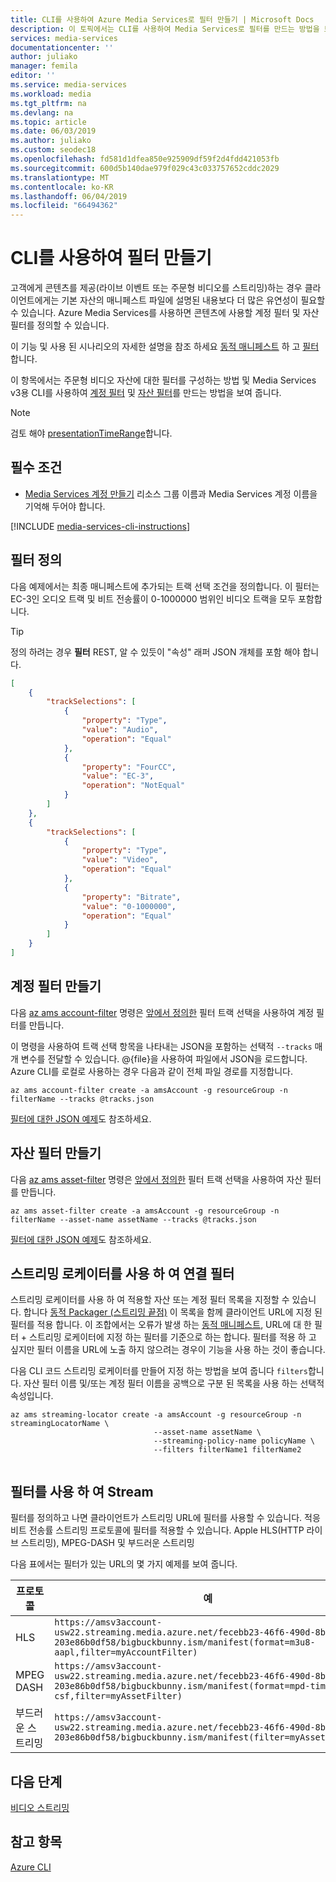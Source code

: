 ```yaml
---
title: CLI를 사용하여 Azure Media Services로 필터 만들기 | Microsoft Docs
description: 이 토픽에서는 CLI를 사용하여 Media Services로 필터를 만드는 방법을 보여줍니다.
services: media-services
documentationcenter: ''
author: juliako
manager: femila
editor: ''
ms.service: media-services
ms.workload: media
ms.tgt_pltfrm: na
ms.devlang: na
ms.topic: article
ms.date: 06/03/2019
ms.author: juliako
ms.custom: seodec18
ms.openlocfilehash: fd581d1dfea850e925909df59f2d4fdd421053fb
ms.sourcegitcommit: 600d5b140dae979f029c43c033757652cddc2029
ms.translationtype: MT
ms.contentlocale: ko-KR
ms.lasthandoff: 06/04/2019
ms.locfileid: "66494362"
---
```

# <a name="creating-filters-with-cli"></a>CLI를 사용하여 필터 만들기 

고객에게 콘텐츠를 제공(라이브 이벤트 또는 주문형 비디오를 스트리밍)하는 경우 클라이언트에게는 기본 자산의 매니페스트 파일에 설명된 내용보다 더 많은 유연성이 필요할 수 있습니다. Azure Media Services를 사용하면 콘텐츠에 사용할 계정 필터 및 자산 필터를 정의할 수 있습니다. 

이 기능 및 사용 된 시나리오의 자세한 설명을 참조 하세요 [동적 매니페스트](filters-dynamic-manifest-overview.md) 하 고 [필터](filters-concept.md)합니다.

이 항목에서는 주문형 비디오 자산에 대한 필터를 구성하는 방법 및 Media Services v3용 CLI를 사용하여 [계정 필터](https://docs.microsoft.com/cli/azure/ams/account-filter?view=azure-cli-latest) 및 [자산 필터](https://docs.microsoft.com/cli/azure/ams/asset-filter?view=azure-cli-latest)를 만드는 방법을 보여 줍니다. 

> [!NOTE]
> 검토 해야 [presentationTimeRange](filters-concept.md#presentationtimerange)합니다.

## <a name="prerequisites"></a>필수 조건 

- [Media Services 계정 만들기](create-account-cli-how-to.md) 리소스 그룹 이름과 Media Services 계정 이름을 기억해 두어야 합니다. 

[!INCLUDE [media-services-cli-instructions](../../../includes/media-services-cli-instructions.md)]

## <a name="define-a-filter"></a>필터 정의 

다음 예제에서는 최종 매니페스트에 추가되는 트랙 선택 조건을 정의합니다. 이 필터는 EC-3인 오디오 트랙 및 비트 전송률이 0-1000000 범위인 비디오 트랙을 모두 포함합니다.

> [!TIP]
> 정의 하려는 경우 **필터** REST, 알 수 있듯이 "속성" 래퍼 JSON 개체를 포함 해야 합니다.  

```json
[
    {
        "trackSelections": [
            {
                "property": "Type",
                "value": "Audio",
                "operation": "Equal"
            },
            {
                "property": "FourCC",
                "value": "EC-3",
                "operation": "NotEqual"
            }
        ]
    },
    {
        "trackSelections": [
            {
                "property": "Type",
                "value": "Video",
                "operation": "Equal"
            },
            {
                "property": "Bitrate",
                "value": "0-1000000",
                "operation": "Equal"
            }
        ]
    }
]
```

## <a name="create-account-filters"></a>계정 필터 만들기

다음 [az ams account-filter](https://docs.microsoft.com/cli/azure/ams/account-filter?view=azure-cli-latest) 명령은 [앞에서 정의한](#define-a-filter) 필터 트랙 선택을 사용하여 계정 필터를 만듭니다. 

이 명령을 사용하여 트랙 선택 항목을 나타내는 JSON을 포함하는 선택적 `--tracks` 매개 변수를 전달할 수 있습니다.  @{file}을 사용하여 파일에서 JSON을 로드합니다. Azure CLI를 로컬로 사용하는 경우 다음과 같이 전체 파일 경로를 지정합니다.

```azurecli
az ams account-filter create -a amsAccount -g resourceGroup -n filterName --tracks @tracks.json
```

[필터에 대한 JSON 예제](https://docs.microsoft.com/rest/api/media/accountfilters/createorupdate#create_an_account_filter)도 참조하세요.

## <a name="create-asset-filters"></a>자산 필터 만들기

다음 [az ams asset-filter](https://docs.microsoft.com/cli/azure/ams/asset-filter?view=azure-cli-latest) 명령은 [앞에서 정의한](#define-a-filter) 필터 트랙 선택을 사용하여 자산 필터를 만듭니다. 

```azurecli
az ams asset-filter create -a amsAccount -g resourceGroup -n filterName --asset-name assetName --tracks @tracks.json
```

[필터에 대한 JSON 예제](https://docs.microsoft.com/rest/api/media/assetfilters/createorupdate#create_an_asset_filter)도 참조하세요.


## <a name="associate-filters-with-streaming-locator"></a>스트리밍 로케이터를 사용 하 여 연결 필터

스트리밍 로케이터를 사용 하 여 적용할 자산 또는 계정 필터 목록을 지정할 수 있습니다. 합니다 [동적 Packager (스트리밍 끝점)](dynamic-packaging-overview.md) 이 목록을 함께 클라이언트 URL에 지정 된 필터를 적용 합니다. 이 조합에서는 오류가 발생 하는 [동적 매니페스트](filters-dynamic-manifest-overview.md), URL에 대 한 필터 + 스트리밍 로케이터에 지정 하는 필터를 기준으로 하는 합니다. 필터를 적용 하 고 싶지만 필터 이름을 URL에 노출 하지 않으려는 경우이 기능을 사용 하는 것이 좋습니다.

다음 CLI 코드 스트리밍 로케이터를 만들어 지정 하는 방법을 보여 줍니다 `filters`합니다. 자산 필터 이름 및/또는 계정 필터 이름을 공백으로 구분 된 목록을 사용 하는 선택적 속성입니다.

```azurecli
az ams streaming-locator create -a amsAccount -g resourceGroup -n streamingLocatorName \
                                --asset-name assetName \                               
                                --streaming-policy-name policyName \
                                --filters filterName1 filterName2
                                
```

## <a name="stream-using-filters"></a>필터를 사용 하 여 Stream

필터를 정의하고 나면 클라이언트가 스트리밍 URL에 필터를 사용할 수 있습니다. 적응 비트 전송률 스트리밍 프로토콜에 필터를 적용할 수 있습니다. Apple HLS(HTTP 라이브 스트리밍), MPEG-DASH 및 부드러운 스트리밍

다음 표에서는 필터가 있는 URL의 몇 가지 예제를 보여 줍니다.

|프로토콜|예|
|---|---|
|HLS|`https://amsv3account-usw22.streaming.media.azure.net/fecebb23-46f6-490d-8b70-203e86b0df58/bigbuckbunny.ism/manifest(format=m3u8-aapl,filter=myAccountFilter)`|
|MPEG DASH|`https://amsv3account-usw22.streaming.media.azure.net/fecebb23-46f6-490d-8b70-203e86b0df58/bigbuckbunny.ism/manifest(format=mpd-time-csf,filter=myAssetFilter)`|
|부드러운 스트리밍|`https://amsv3account-usw22.streaming.media.azure.net/fecebb23-46f6-490d-8b70-203e86b0df58/bigbuckbunny.ism/manifest(filter=myAssetFilter)`|

## <a name="next-step"></a>다음 단계

[비디오 스트리밍](stream-files-tutorial-with-api.md) 

## <a name="see-also"></a>참고 항목

[Azure CLI](https://docs.microsoft.com/cli/azure/ams?view=azure-cli-latest)
